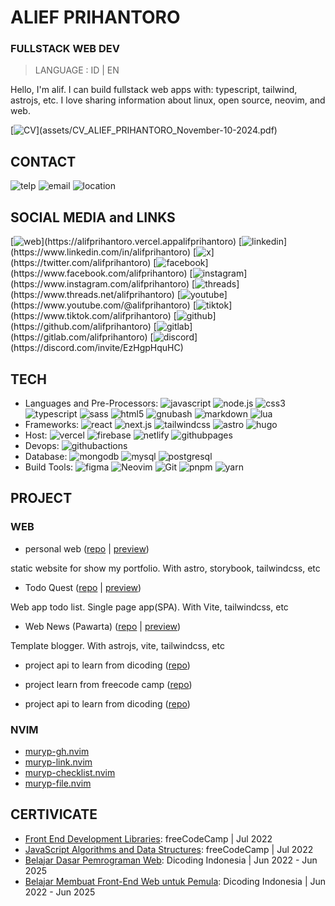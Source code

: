 
# ALIEF PRIHANTORO
### FULLSTACK WEB DEV
> LANGUAGE : ID | EN

Hello, I'm alif. I can build fullstack web apps with: typescript, tailwind, astrojs, etc. I love sharing information about linux, open source, neovim, and web.


[![CV](https://img.shields.io/badge/CV-Download-informational?style=flat&logo=googledocs&logoColor=white&color=rgb(0,0,139,.5)&labelColor=00008b)](assets/CV_ALIEF_PRIHANTORO_November-10-2024.pdf)

## CONTACT
![telp](https://img.shields.io/badge/+6283_8293_83123-Call_Me!-informational?style=flat&logo=whatsapp&logoColor=white&color=rgb(0,0,139,.5)&labelColor=00008b)
![email](https://img.shields.io/badge/alifprihantoro@gmail.com-Email_Me!-informational?style=flat&logo=gmail&logoColor=white&color=rgb(0,0,139,.5)&labelColor=00008b)
![location](https://img.shields.io/badge/Indonesia,-Central_Java-informational?style=flat&logo=google-maps&logoColor=white&color=rgb(0,0,139,.5)&labelColor=00008b)

## SOCIAL MEDIA and LINKS
[![web](https://img.shields.io/badge/alifprihantoro-visit-informational?style=flat&logo=firefoxbrowser&logoColor=white&color=rgb(0,0,139,.5)&labelColor=00008b)](https://alifprihantoro.vercel.appalifprihantoro)  [![linkedin](https://img.shields.io/badge/alifprihantoro-visit-informational?style=flat&logo=linkedin&logoColor=white&color=rgb(0,0,139,.5)&labelColor=00008b)](https://www.linkedin.com/in/alifprihantoro)  [![x](https://img.shields.io/badge/alifprihantoro-visit-informational?style=flat&logo=x&logoColor=white&color=rgb(0,0,139,.5)&labelColor=00008b)](https://twitter.com/alifprihantoro)  [![facebook](https://img.shields.io/badge/alifprihantoro-visit-informational?style=flat&logo=facebook&logoColor=white&color=rgb(0,0,139,.5)&labelColor=00008b)](https://www.facebook.com/alifprihantoro)  [![instagram](https://img.shields.io/badge/alifprihantoro-visit-informational?style=flat&logo=instagram&logoColor=white&color=rgb(0,0,139,.5)&labelColor=00008b)](https://www.instagram.com/alifprihantoro)  [![threads](https://img.shields.io/badge/alifprihantoro-visit-informational?style=flat&logo=threads&logoColor=white&color=rgb(0,0,139,.5)&labelColor=00008b)](https://www.threads.net/alifprihantoro)  [![youtube](https://img.shields.io/badge/alifprihantoro-visit-informational?style=flat&logo=youtube&logoColor=white&color=rgb(0,0,139,.5)&labelColor=00008b)](https://www.youtube.com/@alifprihantoro)  [![tiktok](https://img.shields.io/badge/alifprihantoro-visit-informational?style=flat&logo=tiktok&logoColor=white&color=rgb(0,0,139,.5)&labelColor=00008b)](https://www.tiktok.com/alifprihantoro)  [![github](https://img.shields.io/badge/alifprihantoro-visit-informational?style=flat&logo=github&logoColor=white&color=rgb(0,0,139,.5)&labelColor=00008b)](https://github.com/alifprihantoro)  [![gitlab](https://img.shields.io/badge/alifprihantoro-visit-informational?style=flat&logo=gitlab&logoColor=white&color=rgb(0,0,139,.5)&labelColor=00008b)](https://gitlab.com/alifprihantoro)  [![discord](https://img.shields.io/badge/discord-visit-informational?style=flat&logo=discord&logoColor=white&color=rgb(0,0,139,.5)&labelColor=00008b)](https://discord.com/invite/EzHgpHquHC)

## TECH
- Languages and Pre-Processors: ![javascript](https://img.shields.io/badge/-javascript-00008b?style=flat&logo=javascript&logoColor=white&color=rgb(0,0,139,.5)&labelColor=00008b) ![node.js](https://img.shields.io/badge/-node.js-00008b?style=flat&logo=node.js&logoColor=white&color=rgb(0,0,139,.5)&labelColor=00008b) ![css3](https://img.shields.io/badge/-css3-00008b?style=flat&logo=css3&logoColor=white&color=rgb(0,0,139,.5)&labelColor=00008b) ![typescript](https://img.shields.io/badge/-typescript-00008b?style=flat&logo=typescript&logoColor=white&color=rgb(0,0,139,.5)&labelColor=00008b) ![sass](https://img.shields.io/badge/-sass-00008b?style=flat&logo=sass&logoColor=white&color=rgb(0,0,139,.5)&labelColor=00008b) ![html5](https://img.shields.io/badge/-html5-00008b?style=flat&logo=html5&logoColor=white&color=rgb(0,0,139,.5)&labelColor=00008b) ![gnubash](https://img.shields.io/badge/-gnubash-00008b?style=flat&logo=gnubash&logoColor=white&color=rgb(0,0,139,.5)&labelColor=00008b) ![markdown](https://img.shields.io/badge/-markdown-00008b?style=flat&logo=markdown&logoColor=white&color=rgb(0,0,139,.5)&labelColor=00008b) ![lua](https://img.shields.io/badge/-lua-00008b?style=flat&logo=lua&logoColor=white&color=rgb(0,0,139,.5)&labelColor=00008b)
- Frameworks: ![react](https://img.shields.io/badge/-react-00008b?style=flat&logo=react&logoColor=white&color=rgb(0,0,139,.5)&labelColor=00008b) ![next.js](https://img.shields.io/badge/-next.js-00008b?style=flat&logo=next.js&logoColor=white&color=rgb(0,0,139,.5)&labelColor=00008b) ![tailwindcss](https://img.shields.io/badge/-tailwindcss-00008b?style=flat&logo=tailwindcss&logoColor=white&color=rgb(0,0,139,.5)&labelColor=00008b) ![astro](https://img.shields.io/badge/-astro-00008b?style=flat&logo=astro&logoColor=white&color=rgb(0,0,139,.5)&labelColor=00008b) ![hugo](https://img.shields.io/badge/-hugo-00008b?style=flat&logo=hugo&logoColor=white&color=rgb(0,0,139,.5)&labelColor=00008b)
- Host: ![vercel](https://img.shields.io/badge/-vercel-00008b?style=flat&logo=vercel&logoColor=white&color=rgb(0,0,139,.5)&labelColor=00008b) ![firebase](https://img.shields.io/badge/-firebase-00008b?style=flat&logo=firebase&logoColor=white&color=rgb(0,0,139,.5)&labelColor=00008b) ![netlify](https://img.shields.io/badge/-netlify-00008b?style=flat&logo=netlify&logoColor=white&color=rgb(0,0,139,.5)&labelColor=00008b) ![githubpages](https://img.shields.io/badge/-githubpages-00008b?style=flat&logo=githubpages&logoColor=white&color=rgb(0,0,139,.5)&labelColor=00008b)
- Devops: ![githubactions](https://img.shields.io/badge/-githubactions-00008b?style=flat&logo=githubactions&logoColor=white&color=rgb(0,0,139,.5)&labelColor=00008b)
- Database: ![mongodb](https://img.shields.io/badge/-mongodb-00008b?style=flat&logo=mongodb&logoColor=white&color=rgb(0,0,139,.5)&labelColor=00008b) ![mysql](https://img.shields.io/badge/-mysql-00008b?style=flat&logo=mysql&logoColor=white&color=rgb(0,0,139,.5)&labelColor=00008b) ![postgresql](https://img.shields.io/badge/-postgresql-00008b?style=flat&logo=postgresql&logoColor=white&color=rgb(0,0,139,.5)&labelColor=00008b)
- Build Tools: ![figma](https://img.shields.io/badge/-figma-00008b?style=flat&logo=figma&logoColor=white&color=rgb(0,0,139,.5)&labelColor=00008b) ![Neovim](https://img.shields.io/badge/-Neovim-00008b?style=flat&logo=Neovim&logoColor=white&color=rgb(0,0,139,.5)&labelColor=00008b) ![Git](https://img.shields.io/badge/-Git-00008b?style=flat&logo=Git&logoColor=white&color=rgb(0,0,139,.5)&labelColor=00008b) ![pnpm](https://img.shields.io/badge/-pnpm-00008b?style=flat&logo=pnpm&logoColor=white&color=rgb(0,0,139,.5)&labelColor=00008b) ![yarn](https://img.shields.io/badge/-yarn-00008b?style=flat&logo=yarn&logoColor=white&color=rgb(0,0,139,.5)&labelColor=00008b)

## PROJECT
### WEB
- personal web ([repo](https://github.com/alifprihantoro/web) | [preview](https://alifprihantoro.vercel.app/))

static website for show my portfolio. With astro, storybook, tailwindcss, etc

- Todo Quest ([repo](https://github.com/muryp/quest-todo) | [preview](https://muryp.github.io/quest-todo))

Web app todo list. Single page app(SPA). With Vite, tailwindcss, etc

- Web News (Pawarta) ([repo](https://github.com/alifprihantoro/pawartatech) | [preview](https://pawartatech.blogspot.com/))

Template blogger. With astrojs, vite, tailwindcss, etc

- project api to learn from dicoding ([repo](https://github.com/alifprihantoro/dicoding-restaurant-app))



- project learn from freecode camp ([repo](https://github.com/alifprihantoro/freecode-camp))



- project api to learn from dicoding ([repo](https://github.com/alifprihantoro/tugas-dicoding-bakend-api-book-app))



### NVIM
- [muryp-gh.nvim](https://github.com/muryp/muryp-gh.nvim)
- [muryp-link.nvim](https://github.com/muryp/muryp-link.nvim)
- [muryp-checklist.nvim](https://github.com/muryp/muryp-checklist.nvim)
- [muryp-file.nvim](https://github.com/muryp/muryp-file.nvim)

## CERTIVICATE
- [Front End Development Libraries](https://freecodecamp.org/certification/alifmuryp/front-end-development-libraries): freeCodeCamp | Jul 2022
- [JavaScript Algorithms and Data Structures](https://freecodecamp.org/certification/alifmuryp/javascript-algorithms-and-data-structures): freeCodeCamp | Jul 2022
- [Belajar Dasar Pemrograman Web](https://www.dicoding.com/certificates/6RPND1DWRZ2M): Dicoding Indonesia | Jun 2022 - Jun 2025
- [Belajar Membuat Front-End Web untuk Pemula](https://www.dicoding.com/certificates/4EXG5Q5NEXRL): Dicoding Indonesia | Jun 2022 - Jun 2025
